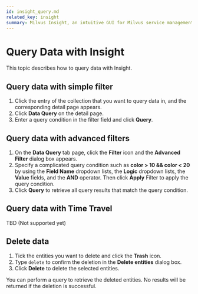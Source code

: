 ```yaml
---
id: insight_query.md
related_key: insight
summary: Milvus Insight, an intuitive GUI for Milvus service management.
---
```


# Query Data with Insight

This topic describes how to query data with Insight.

## Query data with simple filter

1. Click the entry of the collection that you want to query data in, and the corresponding detail page appears.
2. Click **Data Query** on the detail page. 
3. Enter a query condition in the filter field and click **Query**.

## Query data with advanced filters

1. On the **Data Query** tab page, click the **Filter** icon and the **Advanced Filter** dialog box appears.
2. Specify a complicated query condition such as **color > 10 && color < 20** by using the **Field Name** dropdown lists, the **Logic** dropdown lists, the **Value** fields, and the **AND** operator. Then click **Apply** Filter to apply the query condition.
3. Click **Query** to retrieve all query results that match the query condition.

## Query data with Time Travel

TBD (Not supported yet)


## Delete data

1. Tick the entities you want to delete and click the **Trash** icon.
2. Type `delete` to confirm the deletion in the **Delete entities** dialog box.
3. Click **Delete** to delete the selected entities.

You can perform a query to retrieve the deleted entities. No results will be returned if the deletion is successful.

